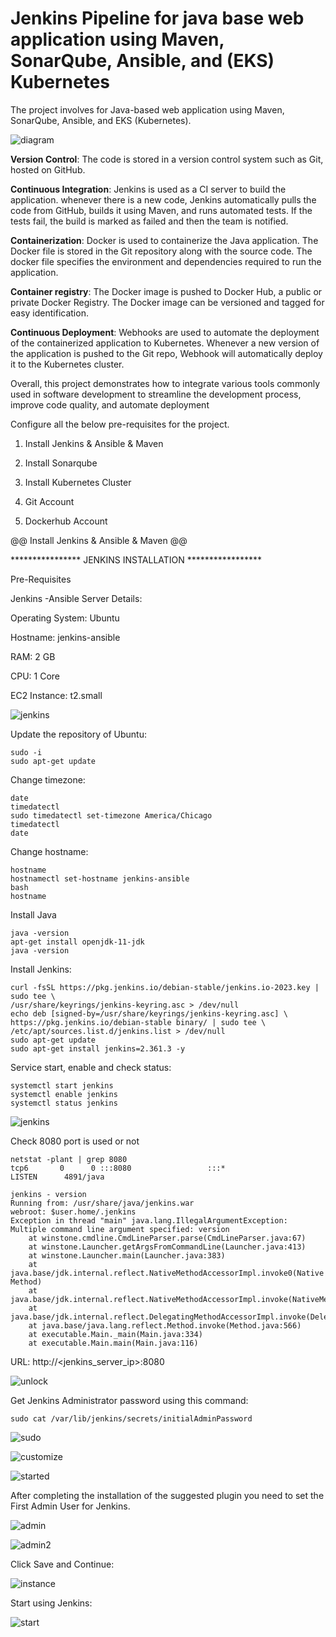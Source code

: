 # Jenkins Pipeline for java base web application using Maven, SonarQube, Ansible, and (EKS) Kubernetes

The project involves for Java-based web application using Maven, SonarQube, Ansible, and EKS (Kubernetes).

![diagram](1.png)

**Version Control**: The code is stored in a version control system such as Git, hosted on GitHub. 

**Continuous Integration**: Jenkins is used as a CI server to build the application. whenever there 
is a new code, Jenkins automatically pulls the code from GitHub, builds it using Maven, and runs 
automated tests. If the tests fail, the build is marked as failed and then the team is notified.

**Containerization**: Docker is used to containerize the Java application. The Docker file is stored
in the Git repository along with the source code. The docker file specifies the environment and dependencies 
required to run the application.

**Container registry**: The Docker image is pushed to Docker Hub, a public or private Docker Registry. 
The Docker image can be versioned and tagged for easy identification.

**Continuous Deployment**: Webhooks are used to automate the deployment of the containerized application 
to Kubernetes. Whenever a new version of the application is pushed to  the Git repo, Webhook will automatically 
deploy it to the Kubernetes cluster.

Overall, this project demonstrates how to integrate various tools commonly used in software development to 
streamline the development process, improve code quality, and automate deployment

Configure all the below pre-requisites for the project.

1. Install Jenkins & Ansible & Maven

2. Install Sonarqube

3. Install Kubernetes Cluster

4. Git Account

5. Dockerhub Account

@@ Install Jenkins & Ansible & Maven @@

**************** JENKINS INSTALLATION *****************

Pre-Requisites

Jenkins -Ansible Server Details:

Operating System: Ubuntu

Hostname: jenkins-ansible

RAM: 2 GB

CPU: 1 Core

EC2 Instance: t2.small

![jenkins](2.png)

Update the repository of Ubuntu: 

```
sudo -i
sudo apt-get update
```

Change timezone:

```
date
timedatectl
sudo timedatectl set-timezone America/Chicago
timedatectl
date
```

Change hostname:

```
hostname
hostnamectl set-hostname jenkins-ansible
bash
hostname
```

Install Java

```
java -version
apt-get install openjdk-11-jdk
java -version
```

Install Jenkins:

```
curl -fsSL https://pkg.jenkins.io/debian-stable/jenkins.io-2023.key | sudo tee \
/usr/share/keyrings/jenkins-keyring.asc > /dev/null
echo deb [signed-by=/usr/share/keyrings/jenkins-keyring.asc] \
https://pkg.jenkins.io/debian-stable binary/ | sudo tee \
/etc/apt/sources.list.d/jenkins.list > /dev/null
sudo apt-get update
sudo apt-get install jenkins=2.361.3 -y
```

Service start, enable and check status:

```
systemctl start jenkins
systemctl enable jenkins
systemctl status jenkins
```

![jenkins](3.png)

Check 8080 port is used or not

```
netstat -plant | grep 8080
tcp6       0      0 :::8080                 :::*                    LISTEN      4891/java

jenkins - version
Running from: /usr/share/java/jenkins.war
webroot: $user.home/.jenkins
Exception in thread "main" java.lang.IllegalArgumentException: Multiple command line argument specified: version
	at winstone.cmdline.CmdLineParser.parse(CmdLineParser.java:67)
	at winstone.Launcher.getArgsFromCommandLine(Launcher.java:413)
	at winstone.Launcher.main(Launcher.java:383)
	at java.base/jdk.internal.reflect.NativeMethodAccessorImpl.invoke0(Native Method)
	at java.base/jdk.internal.reflect.NativeMethodAccessorImpl.invoke(NativeMethodAccessorImpl.java:62)
	at java.base/jdk.internal.reflect.DelegatingMethodAccessorImpl.invoke(DelegatingMethodAccessorImpl.java:43)
	at java.base/java.lang.reflect.Method.invoke(Method.java:566)
	at executable.Main._main(Main.java:334)
	at executable.Main.main(Main.java:116)
```

URL: http://<jenkins_server_ip>:8080

![unlock](4.png)

Get Jenkins Administrator password using this command:

```
sudo cat /var/lib/jenkins/secrets/initialAdminPassword
```

![sudo](5.png)

![customize](6.png)

![started](7.png)

After completing the installation of the suggested plugin you need to set the First Admin User for Jenkins.

![admin](8.png)

![admin2](9.png)

Click Save and Continue:

![instance](10.png)

Start using Jenkins:

![start](11.png)



